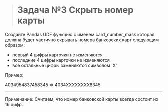 > # Задача №3 Скрыть номер карты
Создайте Pandas UDF функцию c именем card_number_mask которая должна будет частично скрывать номера банковских карт следующим образом:

- первый 4 цифры карточки не изменяются
- последние 4 цифры карточки не изменяются
- все остальные цифры заменяются символом 'X'

Пример:

4034954837458345 => 4034XXXXXXXX8345

*******************************************************
Примечание: Считаем, что номер банковской карты всегда состоит из 16 цифр.